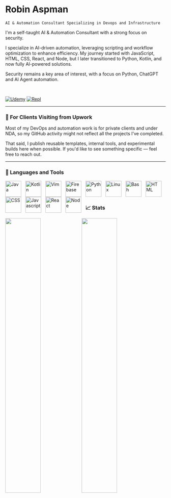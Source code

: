 # Robin Aspman

`AI & Automation Consultant Specializing in Devops and Infrastructure`

I'm a self-taught AI & Automation Consultant with a strong focus on security.

I specialize in AI-driven automation, leveraging scripting and workflow optimization to enhance efficiency. My journey started with JavaScript, HTML, CSS, React, and Node, but I later transitioned to Python, Kotlin, and now fully AI-powered solutions.

Security remains a key area of interest, with a focus on Python, ChatGPT and AI Agent automation.

<br>
<!-- Social badges section -->
<!-- Badges with custom icons - https://github.com/DenverCoder1/custom-icon-badges -->
<!-- View counter - https://github.com/DenverCoder1/Simple-View-Counter -->
<p align="left">
  <a href="https://www.udemy.com/user/robin-aspman/">
    <img alt="Udemy" title="My Udemy profile!" src="https://custom-icon-badges.demolab.com/badge/-Udemy-purple?style=for-the-badge&logo=repo-template&logoColor=white"/></a>
  <a href="https://replit.com/@robinaspman">
    <img alt="Repl" title="My Repl profile!" src="https://custom-icon-badges.demolab.com/badge/-Repl-darkblue?style=for-the-badge&logo=repo-template&logoColor=white"/></a>
</p>

---

### 🧠 For Clients Visiting from Upwork

Most of my DevOps and automation work is for private clients and under NDA, so my GitHub activity might not reflect all the projects I’ve completed.

That said, I publish reusable templates, internal tools, and experimental builds here when possible. If you'd like to see something specific — feel free to reach out.

---

### 🧰 Languages and Tools

<img align="left" alt="Java" width="50px" style="padding-right:10px;" src="https://cdn.jsdelivr.net/gh/devicons/devicon/icons/java/java-original.svg" />
<img align="left" alt="Kotlin" width=50px" style="padding-right:10px;" src="https://cdn.jsdelivr.net/gh/devicons/devicon/icons/kotlin/kotlin-original.svg" />
<img align="left" alt="Vim" width="50px" style="padding-right:10px;" src="https://cdn.jsdelivr.net/gh/devicons/devicon/icons/vim/vim-original.svg" />
<img align="left" alt="Firebase" width="50px" style="padding-right:10px;" src="https://cdn.jsdelivr.net/gh/devicons/devicon/icons/firebase/firebase-plain.svg" />
<img align="left" alt="Python" width="50px" style="padding-right:10px;" src="https://cdn.jsdelivr.net/gh/devicons/devicon/icons/python/python-original.svg" />
<img align="left" alt="Linux" width="50px" style="padding-right:10px;" src="https://cdn.jsdelivr.net/gh/devicons/devicon/icons/linux/linux-original.svg" />
<img align="left" alt="Bash" width="50px" style="padding-right:10px;" src="https://cdn.jsdelivr.net/gh/devicons/devicon/icons/bash/bash-original.svg" />
<img align="left" alt="HTML" width="50px" style="padding-right:10px;" src="https://cdn.jsdelivr.net/gh/devicons/devicon/icons/html5/html5-original.svg" />
<img align="left" alt="CSS" width="50px" style="padding-right:10px;" src="https://cdn.jsdelivr.net/gh/devicons/devicon/icons/css3/css3-original.svg" />
<img align="left" alt="Javascript" width="50px" style="padding-right:10px;" src="https://cdn.jsdelivr.net/gh/devicons/devicon/icons/javascript/javascript-original.svg" />
<img align="left" alt="React" width="50px" style="padding-right:10px;" src="https://cdn.jsdelivr.net/gh/devicons/devicon/icons/react/react-original.svg" />
<img align="left" alt="Node" width="50px" style="padding-right:10px;" src="https://cdn.jsdelivr.net/gh/devicons/devicon/icons/nodejs/nodejs-original.svg" />

<br>
<br>
<br>

### 📈 Stats

<img align="left" width="47%" src="https://github-readme-stats.vercel.app/api?username=robinaspman&show_icons=true&theme=default" />
<img align="left" width="47%" src="https://github-readme-stats.vercel.app/api/top-langs/?username=robinaspman&layout=compact" />

#

>

<!--
**robinaspman/robinaspman** is a ✨ _special_ ✨ repository because its `README.md` (this file) appears on your GitHub profile.

Here are some ideas to get you started:

- 🔭 I’m currently working on ...
- 🌱 I’m currently learning ...
- 👯 I’m looking to collaborate on ...
- 🤔 I’m looking for help with ...
- 💬 Ask me about ...
- 📫 How to reach me: ...
- 😄 Pronouns: ...
- ⚡ Fun fact: ...
-->

